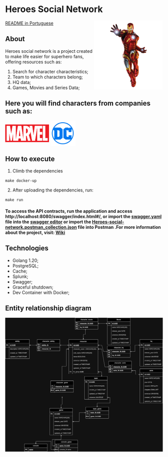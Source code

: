 # Heroes Social Network

[README in Portuguese](README_pt.md)
<img align="right" width="220px" src="docs/assets/ironman.png">

## About

Heroes social network is a project created to make life easier for superhero fans, offering resources such as:

1. Search for character characteristics;
2. Team to which characters belong;
3. HQ data;
4. Games, Movies and Series Data;


## Here you will find characters from companies such as:

<img align="center" width="140px" src="docs/assets/marvel.png">
<img align="center" width="80px" src="docs/assets/DC_Comics_logo.png">



## How to execute

1. Climb the dependencies
~~~ make 
make docker-up
~~~

2. After uploading the dependencies, run:
~~~
make run
~~~
#### To access the API contracts, run the application and access http://localhost:8080/swagger/index.html#/, or import the [swagger.yaml](/docs/swagger.yaml) file into the [swagger editor](https://editor.swagger.io/) or import the [Heroes-social-network.postman_collection.json](/docs/heroes-social-network.postman_collection.json) file into Postman .For more information about the project, visit: [Wiki](https://github.com/LeandroAlcantara-1997/heroes-social-network/wiki)


## Technologies

* Golang 1.20;
* PostgreSQL;
* Cache;
* Splunk;
* Swagger;
* Graceful shutdown;
* Dev Container with Docker;


## Entity relationship diagram

![diagram](/docs/assets/heroes-social-network.jpg)